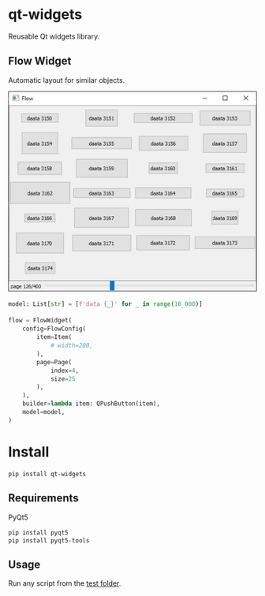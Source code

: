 # qt-widgets

Reusable Qt widgets library.

## Flow Widget

Automatic layout for similar objects.

![](docs/img/flow.jpg)

```python
model: List[str] = [f'data {_}' for _ in range(10_000)]

flow = FlowWidget(
    config=FlowConfig(
        item=Item(
            # width=200,
        ),
        page=Page(
            index=4,
            size=25
        ),
    ),
    builder=lambda item: QPushButton(item),
    model=model,
)
```

# Install

```
pip install qt-widgets
```

## Requirements

PyQt5

```
pip install pyqt5
pip install pyqt5-tools
```

## Usage

Run any script from the [test folder](tests).
